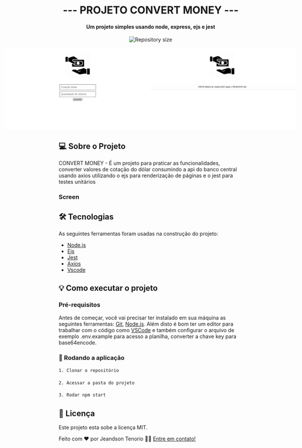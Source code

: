 <h1 align="center">
   --- PROJETO CONVERT MONEY ---
</h1>

<h4 align="center"> 
	Um projeto simples usando node, express, ejs e jest
</h4>

<p align="center">
  <img alt="Repository size" src="https://img.shields.io/static/v1?label=Last%20commit&message=August&color=yellowgreen&style=for-the-badge&logo=Slack">
</p>

<p align="center" style="display: flex; align-items: flex-start; justify-content: center;">
  <img alt="Convert Money" title="#Convert Money" src="https://raw.githubusercontent.com/jeandsontb/convert-money/main/screens/convertmoney.png" width="400px">
  
  <img alt="Convert Money" title="#Convert Money" src="https://raw.githubusercontent.com/jeandsontb/convert-money/main/screens/convertMoney01.png" width="400px">
</p>

## 💻 Sobre o Projeto

CONVERT MONEY - É um projeto para praticar as funcionalidades, converter valores de cotação do dólar consumindo a api do banco central usando axios utilizando o ejs para renderização de páginas e o jest para testes unitários

### Screen



## 🛠 Tecnologias

As seguintes ferramentas foram usadas na construção do projeto:

- [Node.js][nodejs]
- [Ejs][ejs]
- [Jest][jest]
- [Axios][axios]
- [Vscode][vscode]

## 💡 Como executar o projeto

### Pré-requisitos

Antes de começar, você vai precisar ter instalado em sua máquina as seguintes ferramentas:
[Git](https://git-scm.com), [Node.js][nodejs]. 
Além disto é bom ter um editor para trabalhar com o código como [VSCode][vscode] e também configurar
o arquivo de exemplo .env.example para acesso a planilha, converter a chave key para base64encode.

### 🧭 Rodando a aplicação 

```bash
1. Clonar o repositório

2. Acessar a pasta do projeto

3. Rodar npm start

```

## 📝 Licença

Este projeto esta sobe a licença MIT.

Feito com ❤️ por Jeandson Tenorio 👋🏽 [Entre em contato!](https://www.linkedin.com/in/jeandson/)

[nodejs]: https://nodejs.org/
[jest]: https://jestjs.io/pt-BR/
[ejs]: https://ejs.co/
[vscode]: https://code.visualstudio.com/
[axios]: https://www.npmjs.com/package/axios